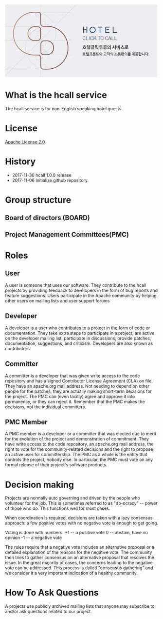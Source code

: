 <img src="/images/hotelclicktocall.png" width="500">

# What is the hcall service
The hcall service is for non-English speaking hotel guests

# License
[Apache License 2.0](https://github.com/openbee/hcall/blob/master/LICENSE)

# History
* 2017-11-30 hcall 1.0.0 release
* 2017-11-06 Initialize github repository.

# Group structure
## Board of directors (BOARD)
## Project Management Committees(PMC)

# Roles
## User
A user is someone that uses our software. They contribute to the hcall projects by providing feedback to developers in the form of bug reports and feature suggestions. Users participate in the Apache community by helping other users on mailing lists and user support forums

## Developer
A developer is a user who contributes to a project in the form of code or documentation. They take extra steps to participate in a project, are active on the developer mailing list, participate in discussions, provide patches, documentation, suggestions, and criticism. Developers are also known as contributors.

## Committer
A committer is a developer that was given write access to the code repository and has a signed Contributor License Agreement (CLA) on file. They have an apache.org mail address. Not needing to depend on other people for the patches, they are actually making short-term decisions for the project. The PMC can (even tacitly) agree and approve it into permanency, or they can reject it. Remember that the PMC makes the decisions, not the individual committers.

## PMC Member
A PMC member is a developer or a committer that was elected due to merit for the evolution of the project and demonstration of commitment. They have write access to the code repository, an apache.org mail address, the right to vote for the community-related decisions and the right to propose an active user for committership. The PMC as a whole is the entity that controls the project, nobody else. In particular, the PMC must vote on any formal release of their project's software products.

# Decision making
Projects are normally auto governing and driven by the people who volunteer for the job. This is sometimes referred to as "do-ocracy" -- power of those who do. This functions well for most cases.

When coordination is required, decisions are taken with a lazy consensus approach: a few positive votes with no negative vote is enough to get going.

Voting is done with numbers:
+1 -- a positive vote
0 -- abstain, have no opinion
-1 -- a negative vote

The rules require that a negative vote includes an alternative proposal or a detailed explanation of the reasons for the negative vote.
The community then tries to gather consensus on an alternative proposal that resolves the issue. In the great majority of cases, the concerns leading to the negative vote can be addressed.
This process is called "consensus gathering" and we consider it a very important indication of a healthy community.

# How To Ask Questions
A projects use publicly archived mailing lists that anyone may subscribe to and/or ask questions related to our project.
